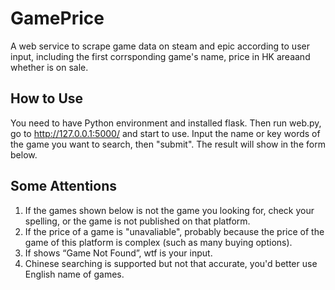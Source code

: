 # GamePrice
A web service to scrape game data on steam and epic according to user input, including the first corrsponding game's name, price in HK areaand whether is on sale.
## How to Use
You need to have Python environment and installed flask. Then run web.py, go to http://127.0.0.1:5000/ and start to use.
Input the name or key words of the game you want to search, then "submit". The result will show in the form below.
## Some Attentions
1. If the games shown below is not the game you looking for, check your spelling, or the game is not published on that platform.
2. If the price of a game is "unavaliable", probably because the price of the game of this platform is complex (such as many buying options).
3. If shows “Game Not Found”, wtf is your input.
4. Chinese searching is supported but not that accurate, you'd better use English name of games.
